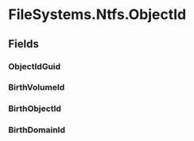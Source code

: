 ﻿


# FileSystems.Ntfs.ObjectId

## Fields

### ObjectIdGuid

### BirthVolumeId

### BirthObjectId

### BirthDomainId
